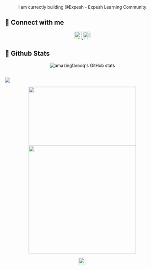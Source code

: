 <div align="center">
    <p>I am currectly building @Expesh - Expesh Learning Community</p>
</div>

<!-- </br> -->


## 📌 Connect with me


<div align="center">


<a href="https://instagram.com/amazingfarooqq" target="_blank">
<img src=https://img.shields.io/badge/instagram-24k%2B-red alt=github style="margin-bottom: 5px;" height="24px" />

</a>


<a href="https://linkedin.com/in/amazingfarooqq" target="_blank">
<img src=https://img.shields.io/badge/linkedin-%231E77B5.svg?&style&logo=linkedin&logoColor=white alt=linkedin style="margin-bottom: 5px;" height="24px"/>
</a>

</div>  


## 📌 Github Stats

<div align="center" width="380px" >
    
![amazingfarooq's GitHub stats](http://github-readme-streak-stats.herokuapp.com?user=amazingfarooqq&count_private=true&show_icons=true)
    
</div> 

<br/>
<img src="https://github-readme-activity-graph.vercel.app/graph?username=amazingfarooqq&theme=material-palenight&bg_color=00000000&point=00000000&hide_border=true&custom_title=last+30+days&area=true">


<p align="center">
  <a href="#"><img src="https://github-readme-stats.vercel.app/api?username=amazingfarooqq&include_all_commits=true&count_private=true&show_icons=true&theme=material-palenight&hide=contribs&hide_rank=true&custom_title=Farooq%27s+github+stats" width="350" height="192"></a>
  <a href="#"><img src="https://github-readme-stats.vercel.app/api/top-langs/?username=amazingfarooqq&layout=compact&hide=html,css,scss&theme=material-palenight&custom_title=most+used+langs"  width="350"></a>
</p>

<div align="center">
<img src="https://komarev.com/ghpvc/?username=amazingfarooqq&label=ProfileViews&color=red&style=flat" height="24px"/>
</div> 

